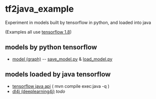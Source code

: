 # tf2java_example

Experiment in models built by tensorflow in python, and loaded into java  

(Examples all use [tensorflow 1.8](https://www.tensorflow.org/api_docs/))

## models by python tensorflow

* [model (graph)](model/by_graph) -- [save_model.py](python/save_model.py) & [load_model.py](load_model.py)


## models loaded by java tensorflow

* [tensorflow java api](java/tensorflow)  ( mvn compile exec:java -q )
* [dl4j (deeplearning4j)](java/dl4j) *todo*
